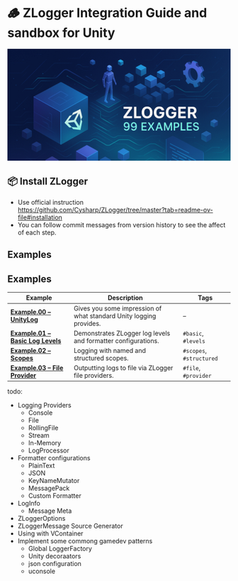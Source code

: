 # 🪵  ZLogger Integration Guide and sandbox for Unity
![project logo](doc-assets/repository-open-graph-cover.png)

## 📦 Install ZLogger

- Use official instruction https://github.com/Cysharp/ZLogger/tree/master?tab=readme-ov-file#installation
- You can follow commit messages from version history to see the affect of each step.

## Examples

## Examples 

| Example | Description                                                   | Tags                  |
|---------|---------------------------------------------------------------|-----------------------|
| [**Example.00 – UnityLog**](Assets/Example.00%20-%20UnityLog) | Gives you some impression of what standard Unity logging provides. | –                     |
| [**Example.01 – Basic Log Levels**](Assets/Example.01%20-%20Basic%20log%20levels) | Demonstrates ZLogger log levels and formatter configurations. | `#basic`, `#levels`    |
| [**Example.02 – Scopes**](Assets/Example.02%20-%20Scopes) | Logging with named and structured scopes. | `#scopes`, `#structured` |
| [**Example.03 – File Provider**](Assets/Example.03%20-%20File%20provider) | Outputting logs to file via ZLogger file providers. | `#file`, `#provider`    |


todo:
- Logging Providers
  - Console
  - File
  - RollingFile
  - Stream 
  - In-Memory
  - LogProcessor
- Formatter configurations  
  - PlainText
  - JSON
  - KeyNameMutator
  - MessagePack
  - Custom Formatter
- LogInfo
  - Message Meta
- ZLoggerOptions
- ZLoggerMessage Source Generator
- Using with VContainer
- Implement some commong gamedev patterns
  - Global LoggerFactory
  - Unity decoraators
  - json configuration
  - uconsole
